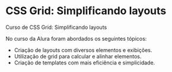 # CSS Grid: Simplificando layouts
Curso de CSS Grid: Simplificando layouts


No curso da Alura foram abordados os seguintes tópicos:

- Criação de layouts com diversos elementos e exibições.
-  Utilização de grid para calcular e alinhar elementos.
- Criação de templates com mais eficiência e simplicidade.
